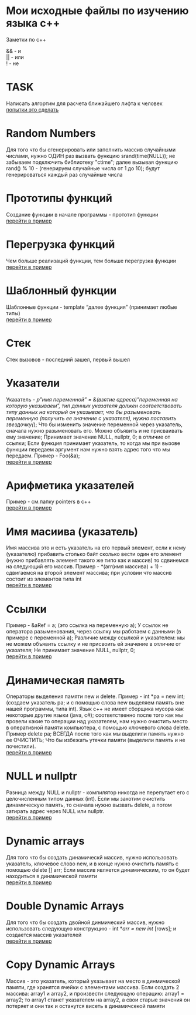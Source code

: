 # Мои исходные файлы по изучению языка c++

Заметки по c++

&& - и<br>
|| - или<br>
! - не

# TASK
Написать алгортим для расчета ближайшего лифта к человек 
<br><a href="https://github.com/kondrash228/learn-cpp/blob/master/elevators.cpp">попытки это сделать</a><br> 

# Random Numbers
Для того что бы сгенерировать или заполнить массив случайными числами, нужно ОДИН раз вызвать функцию srand(time(NULL)); не забываем подключить библиотеку "ctime"; далее вызывая функцию rand() % 10 - (генерируем случайные числа от 1 до 10); будут генерироваться каждый раз случайные числа

# Прототипы функций
Создание функции в начале программы - прототип функции
<br><a href="https://github.com/kondrash228/learn-cpp/blob/master/prototypes">перейти в пример</a><br> 

# Перегрузка функций
Чем больше реализаций функции, тем больше перегрузка функции
<br><a href="https://github.com/kondrash228/learn-cpp/blob/master/overload">перейти в пример</a><br> 

# Шаблонный функции
Шаблонные функции - template <typename T> “далее функция” (принимает любые типы)
<br><a href="https://github.com/kondrash228/learn-cpp/blob/master/template">перейти в пример</a><br> 
  
# Стек
Стек вызовов - последний зашел, первый вышел 

# Указатели
Указатель - *p”имя переменной” = &(взятие адреса)”переменная на которую указываем”, тип данных указателя должен соответствовать типу данных на который он указывает, что бы разыменовать переменную (получить ее значение с указателя), нужно поставить звездочку(*); Что бы изменить значение переменной через указатель, сначала нужно разыменовать его. Можно объявить и не присваивать ему значение; Принимает значение NULL, nullptr, 0; в отличие от ссылки; Если функция принимает указатель, то когда мы при вызове функции передаем аргумент нам нужно взять адрес того что мы передаем. Пример - Foo(&a);
<br><a href="https://github.com/kondrash228/learn-cpp/blob/master/pointers">перейти в пример</a><br> 
  
# Арифметика указателей
Пример - см.папку pointers в c++
<br><a href="https://github.com/kondrash228/learn-cpp/blob/master/dynamic%20memory/null/nullptr.cpp">перейти в пример</a><br> 

# Имя масиива (указатель)
Имя массива это и есть указатель на его первый элемент, если к нему (указателю) прибавить столько байт сколько вести один его элемент (нужно прибавлять элемент такого же типо как и массив)  то сдвинемся на следующий его массив. Пример - *(arr(имя массива) + 1) - сдвигаемся на второй элемент массива; при условии что массив состоит из элементов типа int
<br><a href="https://github.com/kondrash228/learn-cpp/blob/master/arrays">перейти в пример</a><br> 
  
# Cсылки 
Пример - &aRef = a; (это ссылка на переменную а); У ссылок не оператора разыменования, через ссылку мы работаем с данными (в примере с переменной а);
Различие между ссылкой и указателем: мы не можем объявить ссылку и не присвоить ей значение в отличие от указателя; Не принимает значение NULL, nullptr, 0;
<br><a href="https://github.com/kondrash228/learn-cpp/blob/master/links">перейти в пример</a><br> 

# Динамическая память 
Операторы выделения памяти new и delete. Пример  - int *pa = new int; (создаем указатель pa; и с помощью слова new выделяем память вне нашей программы, типа int). Язык c++ не имеет сборщика мусора как некоторые другие языки (java, c#); соответственно после того как мы провели какие то операции над указателем, нам нужно очистить место в оперативной памяти компьютера, с помощью ключевого слова delete. Пример delete pa; ВСЕГДА после того как мы выделили память нужно ее ОЧИСТИТЬ; Что бы избежать утечки памяти (выделили память и не почистили). 
<br><a href="https://github.com/kondrash228/learn-cpp/blob/master/dynamic%20memory/new/new.cpp">перейти в пример</a><br> 

# NULL и nullptr
Разница между NULL и nullptr - компилятор никогда не перепутает его с целочисленным типом данных (int). Если мы захотим очистить динамическую память, то сначала нужно вызвать delete, а потом затирать адрес через NULL или nullptr.
<br><a href="https://github.com/kondrash228/learn-cpp/blob/master/dynamic%20memory/null/nullptr.cpp">перейти в пример</a><br> 

# Dynamic arrays
Для того что бы создать динамическй массив, нужно использовать указатель, ключевое слово new, и в конце нужно очистить память с помощью delete [] arr; Если массив является динамическим, то он будет находиться в динамической памяти
<br><a href="https://github.com/kondrash228/learn-cpp/blob/master/dynamic%20memory/arrays">перейти в пример</a><br> 
 
# Double Dynamic Arrays
Для того что бы создать двойной динмический массив, нужно использовать следующую конструкцию - int **arr = new int* [rows]; и создается массив указателей
<br><a href="https://github.com/kondrash228/learn-cpp/blob/master/dynamic%20memory/arrays">перейти в пример</a><br> 

# Copy Dynamic Arrays
Массив - это указатель, который указывает на место в динмической памяти, где хранятся ячейки с элементами массива. Если создать 2 массива: array1 и array2, и произвести следующую операцию: array1 = array2; то array1 станет указателем на array2, а свои старые значения он потеряет и они так и останутся висеть в динамичсекой памяти